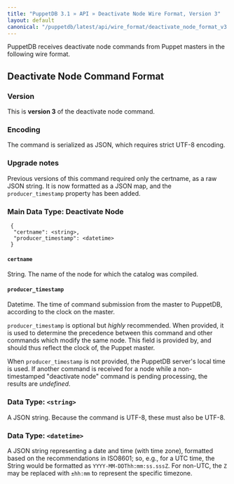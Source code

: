 ```yaml
---
title: "PuppetDB 3.1 » API » Deactivate Node Wire Format, Version 3"
layout: default
canonical: "/puppetdb/latest/api/wire_format/deactivate_node_format_v3.html"
---
```


PuppetDB receives deactivate node commands from Puppet masters in the following wire format.

Deactivate Node Command Format
-----

### Version

This is **version 3** of the deactivate node command.

### Encoding

The command is serialized as JSON, which requires strict UTF-8 encoding. 

### Upgrade notes

Previous versions of this command required only the certname, as a raw JSON
string. It is now formatted as a JSON map, and the `producer_timestamp` property
has been added.

### Main Data Type: Deactivate Node

     {
      "certname": <string>,
      "producer_timestamp": <datetime>
     }

#### `certname`

String. The name of the node for which the catalog was compiled.

#### `producer_timestamp`

Datetime.  The time of command submission from the master to PuppetDB,
according to the clock on the master.

`producer_timestamp` is optional but *highly* recommended. When provided, it is
used to determine the precedence between this command and other commands which
modify the same node. This field is provided by, and should thus reflect the
clock of, the Puppet master.

When `producer_timestamp` is not provided, the PuppetDB server's local time is
used.  If another command is received for a node while a non-timestamped
"deactivate node" command is pending processing, the results are *undefined*.

### Data Type: `<string>`

A JSON string. Because the command is UTF-8, these must also be UTF-8.

### Data Type: `<datetime>`

A JSON string representing a date and time (with time zone), formatted based on
the recommendations in ISO8601; so, e.g., for a UTC time, the String would be
formatted as `YYYY-MM-DDThh:mm:ss.sssZ`.  For non-UTC, the `Z` may be replaced
with `±hh:mm` to represent the specific timezone.
